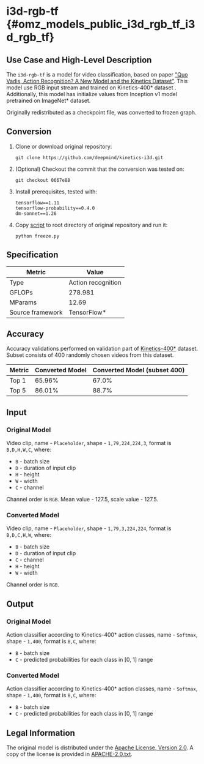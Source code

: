 # i3d-rgb-tf {#omz_models_public_i3d_rgb_tf_i3d_rgb_tf}

## Use Case and High-Level Description

The `i3d-rgb-tf` is a model for video classification, based on paper ["Quo Vadis, Action Recognition? A New Model and the Kinetics Dataset"](https://arxiv.org/abs/1705.07750). This model use RGB input stream and trained on Kinetics-400\* dataset   . Additionally, this model has initialize values from Inception v1 model pretrained on ImageNet\* dataset.

Originally redistributed as a checkpoint file, was converted to frozen graph.

## Conversion

1. Clone or download original repository:
    ```
    git clone https://github.com/deepmind/kinetics-i3d.git
    ```
1. (Optional) Checkout the commit that the conversion was tested on:
    ```
    git checkout 0667e88
    ```
1. Install prerequisites, tested with:
    ```
    tensorflow==1.11
    tensorflow-probability==0.4.0
    dm-sonnet==1.26
    ```
1. Copy [script](./freeze.py) to root directory of original repository and run it:
    ```
    python freeze.py
    ```

## Specification

| Metric            | Value         |
|-------------------|---------------|
| Type              | Action recognition |
| GFLOPs            | 278.981       |
| MParams           | 12.69         |
| Source framework  | TensorFlow\*  |

## Accuracy

Accuracy validations performed on validation part of [Kinetics-400\*](https://www.deepmind.com/research/open-source/kinetics) dataset.  Subset consists of 400 randomly chosen videos from this dataset.

| Metric | Converted Model | Converted Model (subset 400) |
| ------ | --------------- | ---------------------------- |
| Top 1  | 65.96%          | 67.0%                        |
| Top 5  | 86.01%          | 88.7%                        |

## Input

### Original Model

Video clip, name - `Placeholder`, shape - `1,79,224,224,3`, format is `B,D,H,W,C`, where:
- `B` - batch size
- `D` - duration of input clip
- `H` - height
- `W` - width
- `C` - channel

Channel order is `RGB`. Mean value - 127.5, scale value - 127.5.

### Converted Model

Video clip, name - `Placeholder`, shape - `1,79,3,224,224`, format is `B,D,C,H,W`, where:
- `B` - batch size
- `D` - duration of input clip
- `C` - channel
- `H` - height
- `W` - width

Channel order is `RGB`.

## Output

### Original Model

Action classifier according to Kinetics-400\* action classes, name - `Softmax`, shape - `1,400`, format is `B,C`, where:
- `B` - batch size
- `C` - predicted probabilities for each class in  [0, 1] range

### Converted Model

Action classifier according to Kinetics-400\* action classes, name - `Softmax`, shape - `1,400`, format is `B,C`, where:
- `B` - batch size
- `C` - predicted probabilities for each class in  [0, 1] range

## Legal Information

The original model is distributed under the
[Apache License, Version 2.0](https://raw.githubusercontent.com/deepmind/kinetics-i3d/0667e889a5904b4dc122e0ded4c332f49f8df42c/LICENSE). A copy of the license is provided in [APACHE-2.0.txt](../licenses/APACHE-2.0.txt).
